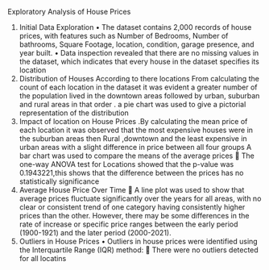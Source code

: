 Exploratory Analysis of House Prices
1. Initial Data Exploration
•	The dataset contains 2,000 records of house prices, with features such as Number of Bedrooms, Number of bathrooms, Square Footage, location, condition, garage presence, and year built.
•	Data inspection revealed that there are no missing values in the dataset, which indicates that every house in the dataset specifies its location
2. Distribution of Houses According to there locations
     From calculating the count of each location in the dataset it was evident a greater number of the population lived in the downtown areas followed by urban, suburban and rural areas in that order
. a pie chart was used to give a pictorial representation of the distribution
3. Impact of location  on House Prices
.By calculating the mean price of each location it was observed  that the most expensive houses were in the suburban areas then Rural ,downtown and the least expensive in urban areas with a slight difference in price between all four groups
A bar chart was used to compare the means of the average prices
	The one-way ANOVA test for Locations showed that the p-value was 0.1943221,this shows that the difference between the prices has no statistically significance
4. Average House Price Over Time
	A line plot was used to show  that average prices fluctuate significantly over the years for all areas, with no clear or consistent trend of one category having consistently higher prices than the other. However, there may be some differences in the rate of increase or specific price ranges between the early period (1900-1921) and the later period (2000-2021).
 6. Outliers in House Prices
•	Outliers in house prices were identified using the Interquartile Range (IQR) method:
	There were no outliers detected for all locatins
